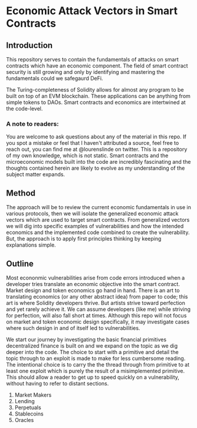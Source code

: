 # Economic Attack Vectors in Smart Contracts  

## Introduction  

This repository serves to contain the fundamentals of attacks on smart contracts which have an economic component. The field of smart contract security is still growing and only by identifying and mastering the fundamentals could we safegaurd DeFi.  

The Turing-completeness of Solidity allows for almost any program to be built on top of an EVM blockchain. These applications can be anything from simple tokens to DAOs. Smart contracts and economics are intertwined at the code-level.  

### A note to readers:
You are welcome to ask questions about any of the material in this repo. If you spot a mistake or feel that I haven't attributed a source, feel free to reach out, you can find me at @lourenslinde on twitter. This is a repository of my own knowledge, which is not static. Smart contracts and the microeconomic models built into the code are incredibly fascinating and the thoughts contained herein are likely to evolve as my understanding of the subject matter expands. 

## Method
The approach will be to review the current economic fundamentals in use in various protocols, then we will isolate the generalized economic attack vectors which are used to target smart contracts. From generalized vectors we will dig into specific examples of vulnerabilities and how the intended economics and the implemented code combined to create the vulnerability. But, the approach is to apply first principles thinking by keeping explanations simple.


## Outline  

Most econonmic vulnerabilities arise from code errors introduced when a developer tries translate an economic objective into the smart contract. Market design and token economics go hand in hand. There is an art to translating economics (or any other abstract idea) from paper to code; this art is where Solidity developers thrive. But artists strive toward perfection and yet rarely achieve it. We can assume developers (like me) while striving for perfection, will also fall short at times. Although this repo will not focus on market and token economic design specifically, it may investigate cases where such design in and of itself led to vulnerabilities.  

We start our journey by investigating the basic financial primitives decentralized finance is built on and we expand on the topic as we dig deeper into the code. The choice to start with a primitive and detail the topic through to an exploit is made to make for less cumbersome reading. The intentional choice is to carry the the thread through from primitive to at least one exploit which is purely the result of a misimplemented primitive. This should allow a reader to get up to speed quickly on a vulnerability, without having to refer to distant sections.  

1. Market Makers  
2. Lending  
3. Perpetuals  
4. Stablecoins  
5. Oracles  